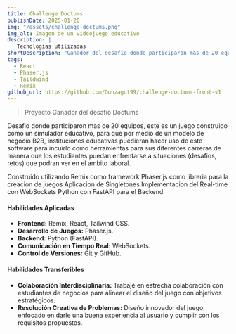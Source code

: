 ```yaml
---
title: Challenge Doctums
publishDate: 2025-01-20
img: "/assets/challenge-doctums.png"
img_alt: Imagen de un videojuego educativo
description: |
   Tecnologías utilizadas
shortDescription: "Ganador del desafío donde participaron más de 20 equipos. Este es un juego construido como un simulador educativo para instituciones educativas"
tags:
  - React
  - Phaser.js
  - Taildwind
  - Remix
github_url: https://github.com/Gonzagut99/challenge-doctums-front-v1
---
```


> Proyecto Ganador del desafio Doctums

 Desafio donde participaron mas de 20 equipos, este es un juego construido como un simulador educativo, para que por medio de un modelo de negocio B2B, instituciones educativas puedieran hacer uso de este software para incuirlo como herramientas para sus diferentes carreras de manera que los estudiantes puedan enfrentarse a situaciones (desafios, retos) que podran ver en el ambito laboral.

Construido utilizando Remix como framework
Phaser.js como libreria para la creacion de juegos
Aplicacion de Singletones
Implementacion del Real-time con WebSockets
Python con FastAPI para el Backend


#### Habilidades Aplicadas

- **Frontend:** Remix, React, Tailwind CSS.  
- **Desarrollo de Juegos:** Phaser.js.  
- **Backend:** Python (FastAPI).  
- **Comunicación en Tiempo Real:** WebSockets.  
- **Control de Versiones:** Git y GitHub.  

#### Habilidades Transferibles  

- **Colaboración Interdisciplinaria:** Trabajé en estrecha colaboración con estudiantes de negocios para alinear el diseño del juego con objetivos estratégicos.  
- **Resolución Creativa de Problemas:** Diseño innovador del juego, enfocado en darle una buena experiencia al usuario y cumplir con los requisitos propuestos.  


